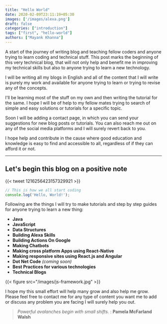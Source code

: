 ```yaml
---
title: "Hello World"
date: 2020-02-09T23:11:19+05:30
images: ['/images/alexa.png']
draft: false
categories: ["introduction"]
tags: ["first", "hello-world"]
authors: ["Mayank Khanna"]
---
```


A start of the journey of writing blog and teaching fellow coders and anyone trying to learn coding and technical stuff. <!--more--> This post marks the beginning of this very technical blog, that will not only help and benefit me in improving my technical skills but also to anyone trying to learn a new technology.

I will be writing all my blogs in English and all of the content that I will write is purely my work and available for anyone trying to learn or trying to revise any of the concepts.

I'll be learning most of the stuff on my own and then writing the tutorial for the same. I hope I will be of help to my fellow mates trying to search of simple and easy solutions or tutorials for a specific topic.

Soon I will be adding a contact page, in which you can send your suggestions for new blog posts or tutorials. You can also reach me out on any of the social media platforms and I will surely revert back to you.

I hope help and contribute in the cause where good education and knowledge is easy to find and accessible to all, regardless of if they can afford it or not.

---

## Let's begin this blog on a positive note

{{< tweet 1216256423157329921 >}}

```javascript
// This is how we all start coding
console.log('Hello, World!');
```

Following are the things I will try to make tutorials and step by step guides for anyone trying to learn a new thing:

- **Java**
- **JavaScript**
- **Data Structures**
- **Building Alexa Skills**
- **Building Actions On Google**
- **Making Chatbots**
- **Making cross platform Apps using React-Native**
- **Making responsive sites using React.js and Angular**
- **Dot Net Code** *(coming soon)*
- **Best Practices for various technologies**
- **Technical Blogs**

{{< figure src="/images/js-framework.jpg" >}}

I hope my this small effort will help many grow and also help me grow. Please feel free to contact me for any type of content you want me to add or discuss any problem you are facing I will surely help you out.

> *Powerful avalanches begin with small shifts.* : **Pamela McFarland Walsh**
